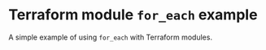# Terraform module `for_each` example

A simple example of using `for_each` with Terraform modules.
